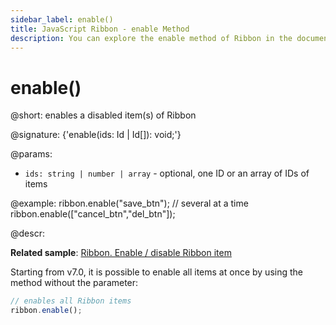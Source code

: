 ```yaml
---
sidebar_label: enable()
title: JavaScript Ribbon - enable Method 
description: You can explore the enable method of Ribbon in the documentation of the DHTMLX JavaScript UI library. Browse developer guides and API reference, try out code examples and live demos, and download a free 30-day evaluation version of DHTMLX Suite.
---
```


# enable()

@short: enables a disabled item(s) of Ribbon

@signature: {'enable(ids: Id | Id[]): void;'}

@params:
- `ids: string | number | array` - optional, one ID or an array of IDs of items

@example:
ribbon.enable("save_btn");
// several at a time
ribbon.enable(["cancel_btn","del_btn"]);

@descr:

**Related sample**: [Ribbon. Enable / disable Ribbon item](https://snippet.dhtmlx.com/l3f8pq2g)

Starting from v7.0, it is possible to enable all items at once by using the method without the parameter:

~~~js
// enables all Ribbon items
ribbon.enable();
~~~

[comment]: # (@related: ribbon/operating_ribbon.md#disabling-and-enabling-controls)

